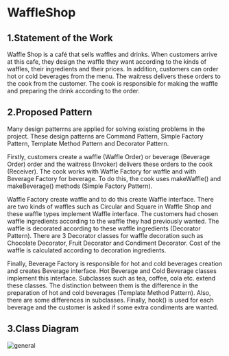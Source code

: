 # WaffleShop

## 1.Statement of the Work
Waffle Shop is a café that sells waffles and drinks. When customers arrive at this cafe, they design the waffle they want according to the kinds of waffles, their ingredients and their prices. In addition, customers can order hot or cold beverages from the menu. The waitress delivers these orders to the cook from the customer. The cook is responsible for making the waffle and preparing the drink according to the order.

## 2.Proposed Pattern
Many design patterrns are applied for solving existing problems in the project. These design patterns are Command Pattern, Simple Factory Pattern, Template Method Pattern and Decorator Pattern.

Firstly, customers create a waffle (Waffle Order) or beverage (Beverage Order) order and the waitress (Invoker) delivers these orders to the cook (Receiver). The cook works with Waffle Factory for waffle and with Beverage Factory for beverage. To do this, the cook uses makeWaffle() and makeBeverage() methods (Simple Factory Pattern).

Waffle Factory create waffle and to do this create Waffle interface. There are two kinds of waffles such as Circular and Square in Waffle Shop and these waffle types implement Waffle interface. The customers had chosen waffle ingredients according to the waffle they had previously wanted. The waffle is decorated according to these waffle ingredients (Decorator Pattern). There are 3 Decorator classes for waffle decoration such as Chocolate Decorator, Fruit Decorator and Condiment Decorator. Cost of the waffle is calculated according to decoration ingredients. 

Finally, Beverage Factory is responsible for hot and cold beverages creation and creates Beverage interface. Hot Beverage and Cold Beverage classes implement this interface. Subclasses such as tea, coffee, cola etc. extend these classes. The distinction between them is the difference in the preparation of hot and cold beverages (Template Method Pattern). Also, there are some differences in subclasses. Finally, hook() is used for each beverage and the customer is asked if some extra condiments are wanted. 

## 3.Class Diagram
![general](https://cloud.githubusercontent.com/assets/21054424/25312908/20adf99a-282d-11e7-843d-fed5350c1111.PNG)



